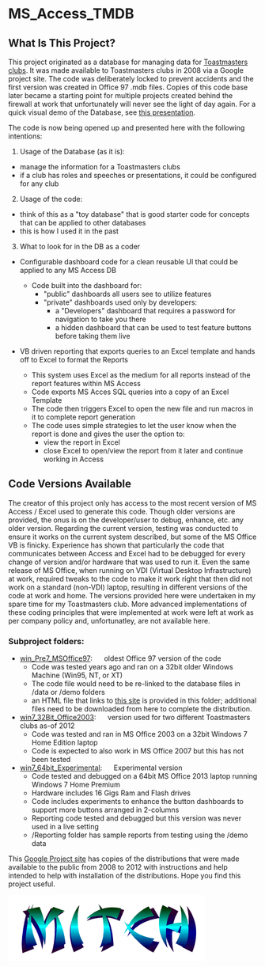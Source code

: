 # MS_Access_TMDB

## What Is This Project?
This project originated as a database for managing data for [Toastmasters clubs](https://www.toastmasters.org/).  It was made available to Toastmasters clubs in 2008 via a Google project site.  The code was deliberately locked to prevent accidents and the first version was created in Office 97 .mdb files.  Copies of this code base later became a starting point for multiple projects created behind the firewall at work that unfortunately will never see the light of day again.  For a quick visual demo of the Database, see [this presentation](TMDB_MS_Access_DB_About_DB_Presentation.pdf).

The code is now being opened up and presented here with the following intentions:

1. Usage of the Database (as it is):
  - manage the information for a Toastmasters clubs
  - if a club has roles and speeches or presentations, it could be configured for any club  

2. Usage of the code:
  - think of this as a "toy database" that is good starter code for concepts that can be applied to other databases
  - this is how I used it in the past

3. What to look for in the DB as a coder
  - Configurable dashboard code for a clean reusable UI that could be applied to any MS Access DB
    - Code built into the dashboard for:
      - "public" dashboards all users see to utilize features
	  - "private" dashboards used only by developers:
	    - a "Developers" dashboard that requires a password for navigation to take you there
	    - a hidden dashboard that can be used to test feature buttons before taking them live
		
  - VB driven reporting that exports queries to an Excel template and hands off to Excel to format the Reports
    - This system uses Excel as the medium for all reports instead of the report features within MS Access
    - Code exports MS Acces SQL queries into a copy of an Excel Template
	- The code then triggers Excel to open the new file and run macros in it to complete report generation
	- The code uses simple strategies to let the user know when the report is done and gives the user the option to:
	  - view the report in Excel
	  - close Excel to open/view the report from it later and continue working in Access

## Code Versions Available
The creator of this project only has access to the most recent version of MS Access / Excel used to generate this code.  Though older
versions are provided, the onus is on the developer/user to debug, enhance, etc. any older version.  Regarding the current version,
testing was conducted to ensure it works on the current system described, but some of the MS Office VB is finicky.  Experience has shown
that particularly the code that communicates between Access and Excel had to be debugged for every change of version and/or hardware 
that was used to run it.  Even the same release of MS Office, when running on VDI (Virtual Desktop Infrastructure) at work, required tweaks 
to the code to make it work right that then did not work on a standard (non-VDI) laptop, resulting in different versions of the code at work
and home.  The versions provided here were undertaken in my spare time for my Toastmasters club.  More advanced implementations of these coding
principles that were implemented at work were left at work as per company policy and, unfortunatley, are not available here.

### Subproject folders:
- [win_Pre7_MSOffice97](win_Pre7_MSOffice97): &nbsp;&nbsp;&nbsp;&nbsp; oldest Office 97 version of the code 
  - Code was tested years ago and ran on a 32bit older Windows Machine (Win95, NT, or XT)
  - The code file would need to be re-linked to the database files in /data or /demo folders
  - an HTML file that links to [this site](https://sites.google.com/site/tmdbtoydb/Home/tm-database-project/tm-database-project-pg2) is provided in this folder;  additional files need to be downloaded from here to complete the distribution.
- [win7_32Bit_Office2003](win7_32Bit_Office2003): &nbsp;&nbsp;&nbsp;&nbsp; version used for two different Toastmasters clubs as-of 2012
  - Code was tested and ran in MS Office 2003 on a 32bit Windows 7 Home Edition laptop
  - Code is expected to also work in MS Office 2007 but this has not been tested
- [win7_64bit_Experimental](win7_64bit_Experimental): &nbsp;&nbsp;&nbsp;&nbsp; Experimental version 
    - Code tested and debugged on a 64bit MS Office 2013 laptop running Windows 7 Home Premium 
	- Hardware includes 16 Gigs Ram and Flash drives
	- Code includes experiments to enhance the button dashboards to support more buttons arranged in 2-columns
	- Reporting code tested and debugged but this version was never used in a live setting
	- /Reporting folder has sample reports from testing using the /demo data 

This [Google Project site](https://sites.google.com/site/tmdbtoydb/Home) has copies of the distributions that were made available to the public from 2008 to 2012 with instructions and help
intended to help with installation of the distributions.  Hope you find this project useful.	
	
![Mitch](https://github.com/TheMitchWorksPro/TestProject/blob/master/html_mitch_logo/Mitch_LogoBG.gif)

